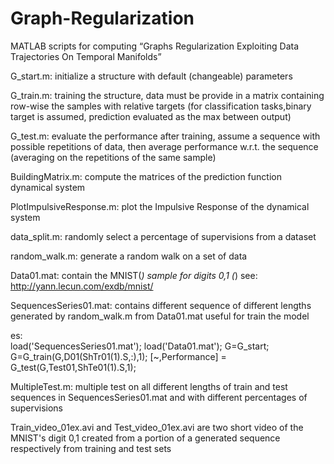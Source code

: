 # Graph-Regularization
MATLAB scripts for computing “Graphs Regularization Exploiting Data Trajectories On Temporal Manifolds”

G_start.m: initialize a structure with default (changeable) parameters

G_train.m: training the structure, data must be provide in a matrix containing row-wise the samples with relative targets (for classification tasks,binary target is assumed, prediction evaluated as the max between output)

G_test.m: evaluate the performance after training, assume a sequence with possible repetitions of data, then average performance w.r.t. the sequence (averaging on the repetitions of the same sample)

BuildingMatrix.m: compute the matrices of the prediction function dynamical system

PlotImpulsiveResponse.m: plot the Impulsive Response of the dynamical system

data_split.m: randomly select a percentage of supervisions from a dataset

random_walk.m: generate a random walk on a set of data

Data01.mat: contain the MNIST(*) sample for digits 0,1
(*) see: http://yann.lecun.com/exdb/mnist/

SequencesSeries01.mat: contains different sequence of different lengths generated by random_walk.m from Data01.mat useful for train the model

es:  
load('SequencesSeries01.mat');
load('Data01.mat');
G=G_start;
G=G_train(G,D01(ShTr01(1).S,:),1);
[~,Performance] = G_test(G,Test01,ShTe01(1).S,1);

MultipleTest.m: multiple test on all different lengths of train and test sequences in SequencesSeries01.mat and with different percentages of supervisions

Train_video_01ex.avi and Test_video_01ex.avi are two short video of the MNIST's digit 0,1 created from a portion of a generated sequence respectively from training and test sets
